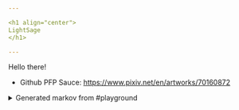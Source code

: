 ```yaml
---

<h1 align="center">
LightSage
</h1>

---
```


Hello there!


- Github PFP Sauce: https://www.pixiv.net/en/artworks/70160872


<details>
<summary>Generated markov from #playground</summary>
You asked to be reminded 6 hours about add internet ivan to <#655851658773004298> in 8h
</details>